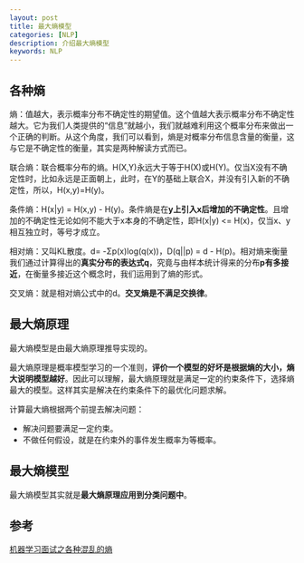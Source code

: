 ```yaml
---
layout: post
title: 最大熵模型
categories: [NLP]
description: 介绍最大熵模型
keywords: NLP
---
```


## 各种熵

熵：值越大，表示概率分布不确定性的期望值。这个值越大表示概率分布不确定性越大。它为我们人类提供的“信息”就越小，我们就越难利用这个概率分布来做出一个正确的判断。从这个角度，我们可以看到，熵是对概率分布信息含量的衡量，这与它是不确定性的衡量，其实是两种解读方式而已。

联合熵：联合概率分布的熵。H(X,Y)永远大于等于H(X)或H(Y)。仅当X没有不确定性时，比如永远是正面朝上，此时，在Y的基础上联合X，并没有引入新的不确定性，所以，H(x,y)=H(y)。

条件熵：H(x|y) = H(x,y) - H(y)。条件熵是在**y上引入x后增加的不确定性**。且增加的不确定性无论如何不能大于x本身的不确定性，即H(x|y) <= H(x)，仅当x、y相互独立时，等号才成立。

相对熵：又叫KL散度。d= -Σp(x)log(q(x))，D(q||p) = d - H(p)。相对熵来衡量我们通过计算得出的**真实分布的表达式q**，究竟与由样本统计得来的分布**p有多接近**，在衡量多接近这个概念时，我们运用到了熵的形式。

交叉熵：就是相对熵公式中的d。**交叉熵是不满足交换律**。

## 最大熵原理

最大熵模型是由最大熵原理推导实现的。

最大熵原理是概率模型学习的一个准则，**评价一个模型的好坏是根据熵的大小，熵大说明模型越好**。因此可以理解，最大熵原理就是满足一定的约束条件下，选择熵最大的模型。这样其实是解决在约束条件下的最优化问题求解。

计算最大熵根据两个前提去解决问题：

* 解决问题要满足一定约束。
* 不做任何假设，就是在约束外的事件发生概率为等概率。

## 最大熵模型

最大熵模型其实就是**最大熵原理应用到分类问题中**。

## 参考

[机器学习面试之各种混乱的熵](https://www.jianshu.com/p/09b70253c840)
